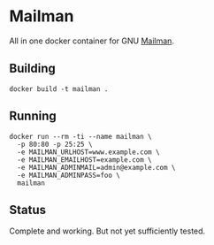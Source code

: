 # Mailman

All in one docker container for GNU
[Mailman](http://www.gnu.org/software/mailman/index.html).

## Building

```
docker build -t mailman .
```

## Running

```
docker run --rm -ti --name mailman \
  -p 80:80 -p 25:25 \
  -e MAILMAN_URLHOST=www.example.com \
  -e MAILMAN_EMAILHOST=example.com \
  -e MAILMAN_ADMINMAIL=admin@example.com \
  -e MAILMAN_ADMINPASS=foo \
  mailman
```

## Status

Complete and working. But not yet sufficiently tested.
